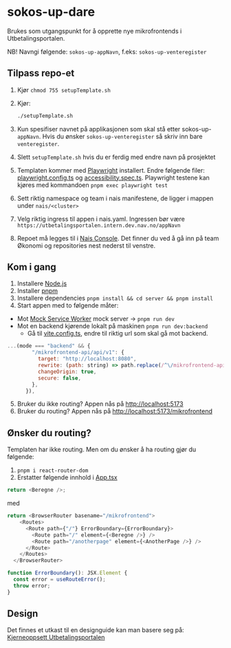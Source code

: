 # sokos-up-dare

Brukes som utgangspunkt for å opprette nye mikrofrontends i Utbetalingsportalen.

NB! Navngi følgende: `sokos-up-appNavn`, f.eks: `sokos-up-venteregister`

## Tilpass repo-et

1. Kjør `chmod 755 setupTemplate.sh`
2. Kjør:

   ```bash
   ./setupTemplate.sh
   ```

3. Kun spesifiser navnet på applikasjonen som skal stå etter sokos-up-`appNavn`. Hvis du ønsker `sokos-up-venteregister` så skriv inn bare `venteregister`.
4. Slett `setupTemplate.sh` hvis du er ferdig med endre navn på prosjektet
5. Templaten kommer med [Playwright](https://playwright.dev/) installert. Endre følgende filer: [playwright.config.ts](playwright.config.ts) og [accessibility.spec.ts](playwright-tests/accessibility.spec.ts). Playwright testene kan kjøres med kommandoen `pnpm exec playwright test`
6. Sett riktig namespace og team i nais manifestene, de ligger i mappen under `nais/<cluster>`
7. Velg riktig ingress til appen i nais.yaml. Ingressen bør være `https://utbetalingsportalen.intern.dev.nav.no/appNavn`
8. Repoet må legges til i [Nais Console](https://console.nav.cloud.nais.io/). Det finner du ved å gå inn på team Økonomi og repositories nest nederst til venstre.

## Kom i gang

1. Installere [Node.js](https://nodejs.dev/en/)
2. Installer [pnpm](https://pnpm.io/)
3. Installere dependencies `pnpm install && cd server && pnpm install`
4. Start appen med to følgende måter:

- Mot [Mock Service Worker](https://mswjs.io/) mock server -> `pnpm run dev`
- Mot en backend kjørende lokalt på maskinen `pnpm run dev:backend`
  - Gå til [vite.config.ts](/vite.config.ts), endre til riktig url som skal gå mot backend.

```javascript
...(mode === "backend" && {
        "/mikrofrontend-api/api/v1": {
          target: "http://localhost:8080",
          rewrite: (path: string) => path.replace(/^\/mikrofrontend-api/, ""),
          changeOrigin: true,
          secure: false,
        },
      }),
```

5. Bruker du ikke routing? Appen nås på <http://localhost:5173>
6. Bruker du routing? Appen nås på <http://localhost:5173/mikrofrontend>

## Ønsker du routing?

Templaten har ikke routing. Men om du ønsker å ha routing gjør du følgende:

1. `pnpm i react-router-dom`
2. Erstatter følgende innhold i [App.tsx](/src/App.tsx)

```typescript
return <Beregne />;
```

med

```typescript
return <BrowserRouter basename="/mikrofrontend">
    <Routes>
      <Route path={"/"} ErrorBoundary={ErrorBoundary}>
        <Route path="/" element={<Beregne />} />
        <Route path="/anotherpage" element={<AnotherPage />} />
      </Route>
    </Routes>
  </BrowserRouter>

function ErrorBoundary(): JSX.Element {
  const error = useRouteError();
  throw error;
}
```

## Design

Det finnes et utkast til en designguide kan man basere seg på: [Kjerneoppsett Utbetalingsportalen](https://navno-my.sharepoint.com/:o:/g/personal/julie_utgard_nav_no/EtV6P-sYimZNsACTYqZmSbsBLeSlsvc6PP2svso_H09dZA?e=KSY5SO)
